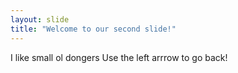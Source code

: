 ```yaml
---
layout: slide
title: "Welcome to our second slide!"
---
```

I like small ol dongers
Use the left arrrow to go back!
